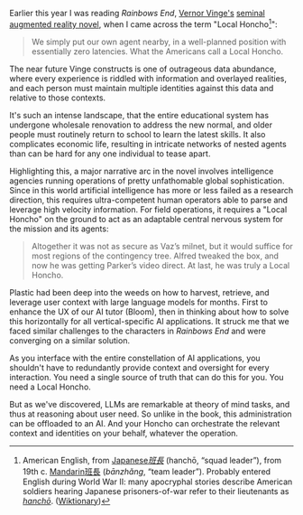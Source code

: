 Earlier this year I was reading *Rainbows End*, [Vernor Vinge's](https://en.wikipedia.org/wiki/Vernor_Vinge) [seminal augmented reality novel](https://en.wikipedia.org/wiki/Rainbows_End_(novel)), when I came across the term "Local Honcho[^1]":

>We simply put our own agent nearby, in a well-planned position with essentially zero latencies. What the Americans call a Local Honcho.

The near future Vinge constructs is one of outrageous data abundance, where every experience is riddled with information and overlayed realities, and each person must maintain multiple identities against this data and relative to those contexts.

It's such an intense landscape, that the entire educational system has undergone wholesale renovation to address the new normal, and older people must routinely return to school to learn the latest skills. It also complicates economic life, resulting in intricate networks of nested agents than can be hard for any one individual to tease apart.

Highlighting this, a major narrative arc in the novel involves intelligence agencies running operations of pretty unfathomable global sophistication. Since in this world artificial intelligence has more or less failed as a research direction, this requires ultra-competent human operators able to parse and leverage high velocity information. For field operations, it requires a "Local Honcho" on the ground to act as an adaptable central nervous system for the mission and its agents:

>Altogether it was not as secure as Vaz’s milnet, but it would suffice for most regions of the contingency tree. Alfred tweaked the box, and now he was getting Parker’s video direct. At last, he was truly a Local Honcho.

Plastic had been deep into the weeds on how to harvest, retrieve, and leverage user context with large language models for months. First to enhance the UX of our AI tutor (Bloom), then in thinking about how to solve this horizontally for all vertical-specific AI applications. It struck me that we faced similar challenges to the characters in _Rainbows End_ and were converging on a similar solution.

As you interface with the entire constellation of AI applications, you shouldn't have to redundantly provide context and oversight for every interaction. You need a single source of truth that can do this for you. You need a Local Honcho.

But as we've discovered, LLMs are remarkable at theory of mind tasks, and thus at reasoning about user need. So unlike in the book, this administration can be offloaded to an AI. And your Honcho can orchestrate the relevant context and identities on your behalf, whatever the operation.

[^1]: American English, from [Japanese](https://en.wikipedia.org/wiki/Japanese_language)_[班長](https://en.wiktionary.org/wiki/%E7%8F%AD%E9%95%B7#Japanese)_ (hanchō, “squad leader”), from 19th c. [Mandarin](https://en.wikipedia.org/wiki/Mandarin_Chinese)[班長](https://en.wiktionary.org/wiki/%E7%8F%AD%E9%95%B7#Chinese) (_bānzhǎng_, “team leader”). Probably entered English during World War II: many apocryphal stories describe American soldiers hearing Japanese prisoners-of-war refer to their lieutenants as _[hanchō](https://en.wiktionary.org/wiki/hanch%C5%8D#Japanese)_. ([Wiktionary](https://en.wiktionary.org/wiki/honcho))